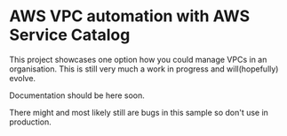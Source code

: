 # AWS VPC automation with AWS Service Catalog

This project showcases one option how you could manage VPCs in an organisation. This is still very much a work in progress and will(hopefully) evolve.

Documentation should be here soon.

There might and most likely still are bugs in this sample so don't use in production.